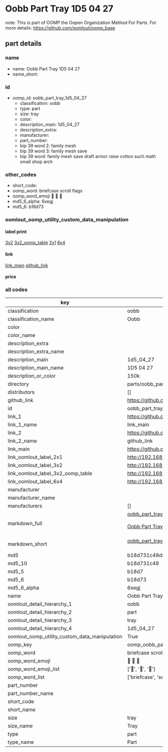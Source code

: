 # Oobb Part Tray 1D5 04 27  

note: This is part of OOMP the Oopen Organization Method For Parts. For more details: https://github.com/oomlout/oomp_base

##  part details





### name
* name: Oobb Part Tray 1D5 04 27
* name_short: 
### id
* oomp_id: oobb_part_tray_1d5_04_27
  * classification: oobb
  * type: part
  * size: tray
  * color: 
  * description_main: 1d5_04_27
  * description_extra: 
  * manufacturer: 
  * part_number: 
  * bip 39 word 2: family mesh
  * bip 39 word 3: family mesh save
  * bip 39 word: family mesh save draft armor raise cotton such math small shop arch

### other_codes
* short_code: 
* oomp_word: briefcase scroll flags
* oomp_word_emoji :briefcase: :scroll: :flags:
* md5_6_alpha: 6xegj
* md5_6: b18d73






### oomlout_oomp_utility_custom_data_manipulation
#### label print
[3x2](http://192.168.1.245:1112/?label=oomp%206xegj)
[3x2_oomp_table](http://192.168.1.107:1112/?label=oomp%206xegj)
[2x1](http://192.168.1.242:1112/?label=oomp%206xegj)
[6x4](http://192.168.1.55:1112/?label=oomp%206xegj)    

#### link

[link_main](https://github.com/oomlout/oomlout_oomp_current_version_messy/tree/main/parts/oobb_part_tray_1d5_04_27) [github_link](https://github.com/oomlout/oomlout_oomp_part_src/tree/main/parts/oobb_part_tray_1d5_04_27)                             

#### price







### all codes 
| key | value |  
| --- | --- |  
| classification | oobb |  
| classification_name | Oobb |  
| color |  |  
| color_name |  |  
| description_extra |  |  
| description_extra_name |  |  
| description_main | 1d5_04_27 |  
| description_main_name | 1D5 04 27 |  
| description_or_color | 150k |  
| directory | parts/oobb_part_tray_1d5_04_27 |  
| distributors | [] |  
| github_link | https://github.com/oomlout/oomlout_oomp_part_src/tree/main/parts/oobb_part_tray_1d5_04_27 |  
| id | oobb_part_tray_1d5_04_27 |  
| link_1 | https://github.com/oomlout/oomlout_oomp_current_version_messy/tree/main/parts/oobb_part_tray_1d5_04_27 |  
| link_1_name | link_main |  
| link_2 | https://github.com/oomlout/oomlout_oomp_part_src/tree/main/parts/oobb_part_tray_1d5_04_27 |  
| link_2_name | github_link |  
| link_main | https://github.com/oomlout/oomlout_oomp_current_version_messy/tree/main/parts/oobb_part_tray_1d5_04_27 |  
| link_oomlout_label_2x1 | http://192.168.1.242:1112/?label=oomp%206xegj |  
| link_oomlout_label_3x2 | http://192.168.1.245:1112/?label=oomp%206xegj |  
| link_oomlout_label_3x2_oomp_table | http://192.168.1.107:1112/?label=oomp%206xegj |  
| link_oomlout_label_6x4 | http://192.168.1.55:1112/?label=oomp%206xegj |  
| manufacturer |  |  
| manufacturer_name |  |  
| manufacturers | [] |  
| markdown_full | [oobb_part_tray_1d5_04_27](https://github.com/oomlout/oomlout_oomp_current_version_messy/tree/main/parts/oobb_part_tray_1d5_04_27)<br>[](https://github.com/oomlout/oomlout_oomp_current_version_messy/tree/main/parts/oobb_part_tray_1d5_04_27)<br>[Oobb Part Tray 1D5 04 27](https://github.com/oomlout/oomlout_oomp_current_version_messy/tree/main/parts/oobb_part_tray_1d5_04_27)<br><br> |  
| markdown_short | [oobb_part_tray_1d5_04_27](https://github.com/oomlout/oomlout_oomp_current_version_messy/tree/main/parts/oobb_part_tray_1d5_04_27)<br><br> |  
| md5 | b18d731c48d8661ac485f41f7fa2f294 |  
| md5_10 | b18d731c48 |  
| md5_5 | b18d7 |  
| md5_6 | b18d73 |  
| md5_6_alpha | 6xegj |  
| name | Oobb Part Tray 1D5 04 27 |  
| oomlout_detail_hierarchy_1 | oobb |  
| oomlout_detail_hierarchy_2 | part |  
| oomlout_detail_hierarchy_3 | tray |  
| oomlout_detail_hierarchy_4 | 1d5_04_27 |  
| oomlout_oomp_utility_custom_data_manipulation | True |  
| oomp_key | oomp_oobb_part_tray_1d5_04_27 |  
| oomp_word | briefcase scroll flags |  
| oomp_word_emoji | :briefcase: :scroll: :flags: |  
| oomp_word_emoji_list | [':briefcase:', ':scroll:', ':flags:'] |  
| oomp_word_list | ['briefcase', 'scroll', 'flags'] |  
| part_number |  |  
| part_number_name |  |  
| short_code |  |  
| short_name |  |  
| size | tray |  
| size_name | Tray |  
| type | part |  
| type_name | Part |  
